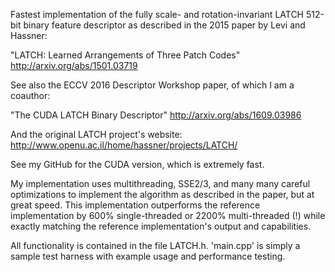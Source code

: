  Fastest implementation of the fully scale-
 and rotation-invariant LATCH 512-bit binary
 feature descriptor as described in the 2015
 paper by Levi and Hassner:

 "LATCH: Learned Arrangements of Three Patch Codes"
 http://arxiv.org/abs/1501.03719

 See also the ECCV 2016 Descriptor Workshop paper, of which I am a coauthor:

 "The CUDA LATCH Binary Descriptor"
 http://arxiv.org/abs/1609.03986

 And the original LATCH project's website:
 http://www.openu.ac.il/home/hassner/projects/LATCH/

 See my GitHub for the CUDA version, which is extremely fast.

 My implementation uses multithreading, SSE2/3, and 
 many many careful optimizations to implement the
 algorithm as described in the paper, but at great speed.
 This implementation outperforms the reference implementation by 600%
 single-threaded or 2200% multi-threaded (!) while exactly matching
 the reference implementation's output and capabilities.

 All functionality is contained in the file LATCH.h.
 'main.cpp' is simply a sample test harness with example usage and
 performance testing.
